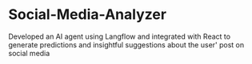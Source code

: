 # Social-Media-Analyzer
Developed an AI agent using Langflow and integrated with React to generate predictions and insightful suggestions about the user' post on social media
